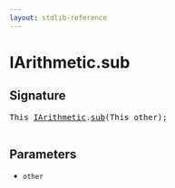 ```yaml
---
layout: stdlib-reference
---
```


# IArithmetic\.sub

## Signature 

<pre>
<span class="code_keyword">This</span> <a href="/stdlib-reference/interfaces/IArithmetic/index" class="code_type">IArithmetic</a>.<a href="/stdlib-reference/interfaces/IArithmetic/sub">sub</a>(<span class="code_keyword">This</span> <span class='code_param'>other</span>);

</pre>

## Parameters

* `other`

